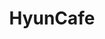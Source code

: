 ---
title: HyunCafe
github: https://github.com/HyunCafe
mode: dark
transition: 1s
score: 85.7
archetype:
- GIF
- Animation
---